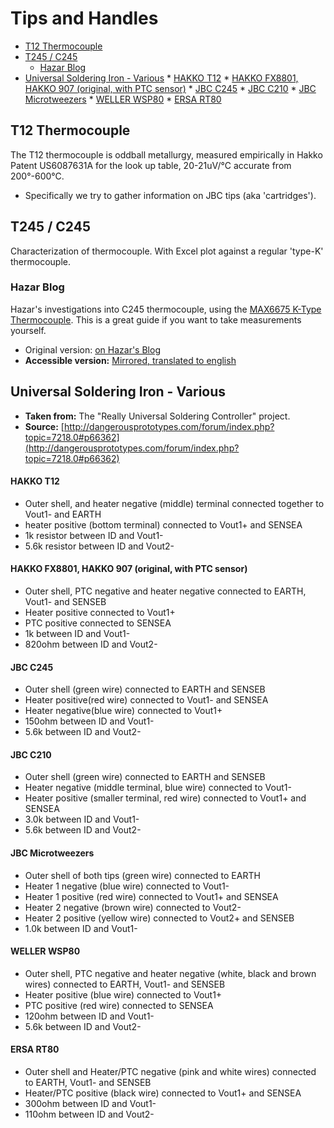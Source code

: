 <a id="other-tips-and-handles"></a>
# Tips and Handles

<!-- MarkdownTOC -->

* [T12 Thermocouple](#t12-thermocouple)
* [T245 / C245](#t245--c245)
	* [Hazar Blog](#hazar-blog)
* [Universal Soldering Iron - Various](#universal-soldering-iron---various)
		* [HAKKO T12](#hakko-t12)
		* [HAKKO FX8801, HAKKO 907 \(original, with PTC sensor\)](#hakko-fx8801-hakko-907-original-with-ptc-sensor)
		* [JBC C245](#jbc-c245)
		* [JBC C210](#jbc-c210)
		* [JBC Microtweezers](#jbc-microtweezers)
		* [WELLER WSP80](#weller-wsp80)
		* [ERSA RT80](#ersa-rt80)

<!-- /MarkdownTOC -->


<a id="t12-thermocouple"></a>
## T12 Thermocouple

The T12 thermocouple is oddball metallurgy, measured empirically in Hakko Patent US6087631A for the look up table, 20-21uV/°C accurate from 200°-600°C.

* Specifically we try to gather information on JBC tips (aka 'cartridges').


<a id="t245--c245"></a>
## T245 / C245

Characterization of thermocouple. With Excel plot against a regular 'type-K' thermocouple.

<a id="hazar-blog"></a>
### Hazar Blog

Hazar's investigations into C245 thermocouple, using the [MAX6675 K-Type Thermocouple](/tools/k-type%20thermocouple). This is a great guide if you want to take measurements yourself.

* Original version: [on Hazar's Blog](http://www.hazarkarabay.com.tr/elektronik/jbc-kontrolcu-sicaklik-olcumu/)
* **Accessible version:** [Mirrored, translated to english](https://htmlpreview.github.io/?https://github.com/dreamcat4/t12-t245-controllers-docs/blob/master/tips-and-handles/t245-c245/JBC%20Controler_%20Temperature%20Measurement%20(2020-06-16%2010_25_36).html)


<a id="universal-soldering-iron---various"></a>
## Universal Soldering Iron - Various

* **Taken from:** The "Really Universal Soldering Controller" project.
* **Source:** [http://dangerousprototypes.com/forum/index.php?topic=7218.0#p66362](http://dangerousprototypes.com/forum/index.php?topic=7218.0#p66362)


<a id="hakko-t12"></a>
#### HAKKO T12

- Outer shell, and heater negative (middle) terminal connected together to Vout1- and EARTH
- heater positive (bottom terminal) connected to Vout1+ and SENSEA
- 1k resistor between ID and Vout1-
- 5.6k resistor between ID and Vout2-

<a id="hakko-fx8801-hakko-907-original-with-ptc-sensor"></a>
#### HAKKO FX8801, HAKKO 907 (original, with PTC sensor)

- Outer shell, PTC negative and heater negative connected to EARTH, Vout1- and SENSEB
- Heater positive connected to Vout1+
- PTC positive connected to SENSEA
- 1k between ID and Vout1-
- 820ohm between ID and Vout2-

<a id="jbc-c245"></a>
#### JBC C245

- Outer shell (green wire) connected to EARTH and SENSEB
- Heater positive(red wire) connected to Vout1- and SENSEA
- Heater negative(blue wire) connected to Vout1+
- 150ohm between ID and Vout1-
- 5.6k between ID and Vout2-

<a id="jbc-c210"></a>
#### JBC C210

- Outer shell (green wire) connected to EARTH and SENSEB
- Heater negative (middle terminal, blue wire) connected to Vout1-
- Heater positive (smaller terminal, red wire) connected to Vout1+ and SENSEA
- 3.0k between ID and Vout1-
- 5.6k between ID and Vout2-

<a id="jbc-microtweezers"></a>
#### JBC Microtweezers

- Outer shell of both tips (green wire) connected to EARTH
- Heater 1 negative (blue wire) connected to Vout1-
- Heater 1 positive (red wire) connected to Vout1+ and SENSEA
- Heater 2 negative (brown wire) connected to Vout2-
- Heater 2 positive (yellow wire) connected to Vout2+ and SENSEB
- 1.0k between ID and Vout1-

<a id="weller-wsp80"></a>
#### WELLER WSP80

- Outer shell, PTC negative and heater negative (white, black and brown wires) connected to EARTH, Vout1- and SENSEB
- Heater positive (blue wire) connected to Vout1+
- PTC positive (red wire) connected to SENSEA
- 120ohm between ID and Vout1-
- 5.6k between ID and Vout2-

<a id="ersa-rt80"></a>
#### ERSA RT80

- Outer shell and Heater/PTC negative (pink and white wires) connected to EARTH, Vout1- and SENSEB
- Heater/PTC positive (black wire) connected to Vout1+ and SENSEA
- 300ohm between ID and Vout1-
- 110ohm between ID and Vout2-


